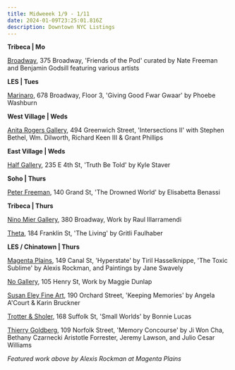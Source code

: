 ```yaml
---
title: Midweeek 1/9 - 1/11
date: 2024-01-09T23:25:01.816Z
description: Downtown NYC Listings
---
```

**Tribeca | Mo**

[Broadway](https://broadwaygallery.nyc/exhibitions/43-friends-of-the-pod/), 375 Broadway, 'Friends of the Pod' curated by Nate Freeman and Benjamin Godsill featuring various artists

**L﻿ES | Tues**

[Marinaro](https://www.marinaro.biz/), 678 Broadway, Floor 3, 'Giving Good Fwar Gwaar' by Phoebe Washburn

**W﻿est Village | Weds**

[Anita Rogers Gallery](https://www.anitarogersgallery.com/exhibitions/intersections-ii2), 494 Greenwich Street, 'Intersections II' with Stephen Bethel, Wm. Dilworth, Richard Keen III & Grant Phillips

**E﻿ast Village | Weds**

[Half Gallery](https://halfgallery.com/), 235 E 4th St, 'Truth Be Told' by Kyle Staver

**S﻿oho | Thurs**

[Peter Freeman](https://www.peterfreemaninc.com/exhibitions/elisabetta-benassi), 140 Grand St, 'The Drowned World' by Elisabetta Benassi

**T﻿ribeca | Thurs**

[Nino Mier Gallery](https://www.miergallery.com/exhibitions), 380 Broadway, Work by Raul Illarramendi

[Theta](https://www.theta.nyc/), 184 Franklin St, 'The Living' by Gritli Faulhaber

**L﻿ES / Chinatown | Thurs**

[Magenta Plains](https://magentaplains.com/exhibitions), 149 Canal St, 'Hyperstate' by Tiril Hasselknippe, 'The Toxic Sublime' by Alexis Rockman, and Paintings by Jane Swavely

[No Gallery](https://www.nononogallery.com/exhibitions/maggie-dunlap-solo/), 105 Henry St, Work by Maggie Dunlap

[Susan Eley Fine Art](https://susaneleyfineart.com/Detail/exhibitions/247), 190 Orchard Street, 'Keeping Memories' by Angela A'Court & Karin Bruckner

[Trotter & Sholer](https://trotterandsholer.com/exhibitions/32-small-worlds-bonnie-lucas/press_release_text/), 168 Suffolk St, 'Small Worlds' by Bonnie Lucas

[Thierry Goldberg](https://thierrygoldberg.com/exhibitions/89-memory-concourseji-won-cha-bethany-czarnecki-aristotle-forrester/works/), 109 Norfolk Street, 'Memory Concourse' by Ji Won Cha, Bethany Czarnecki Aristotle Forrester, Jeremy Lawson, and Julio Cesar Williams

*F﻿eatured work above by Alexis Rockman at Magenta Plains*